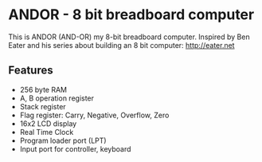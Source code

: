 # ANDOR - 8 bit breadboard computer

This is ANDOR (AND-OR) my 8-bit breadboard computer.
Inspired by Ben Eater and his series about building an 8 bit computer: http://eater.net

## Features
* 256 byte RAM
* A, B operation register
* Stack register
* Flag register: Carry, Negative, Overflow, Zero
* 16x2 LCD display
* Real Time Clock
* Program loader port (LPT)
* Input port for controller, keyboard

